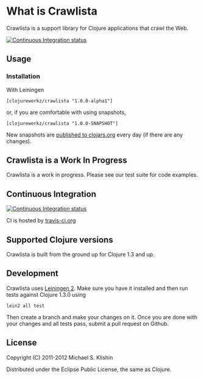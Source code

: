 # What is Crawlista

Crawlista is a support library for Clojure applications that crawl the Web.

[![Continuous Integration status](https://secure.travis-ci.org/michaelklishin/crawlista.png)](http://travis-ci.org/michaelklishin/crawlista)


## Usage

### Installation

With Leiningen

    [clojurewerkz/crawlista "1.0.0-alpha1"]

or, if you are comfortable with using snapshots,

    [clojurewerkz/crawlista "1.0.0-SNAPSHOT"]

New snapshots are [published to clojars.org](https://clojars.org/clojurewerkz/crawlista) every day (if there are any changes).


## Crawlista is a Work In Progress

Crawlista is a work in progress. Please see our test suite for code examples.


## Continuous Integration

[![Continuous Integration status](https://secure.travis-ci.org/michaelklishin/crawlista.png)](http://travis-ci.org/michaelklishin/crawlista)

CI is hosted by [travis-ci.org](http://travis-ci.org)


## Supported Clojure versions

Crawlista is built from the ground up for Clojure 1.3 and up.


## Development

Crawlista uses [Leiningen 2](https://github.com/technomancy/leiningen/blob/master/doc/TUTORIAL.md). Make
sure you have it installed and then run tests against Clojure 1.3.0 using

    lein2 all test

Then create a branch and make your changes on it. Once you are done with your changes and all
tests pass, submit a pull request on Github.



## License

Copyright (C) 2011-2012 Michael S. Klishin

Distributed under the Eclipse Public License, the same as Clojure.
